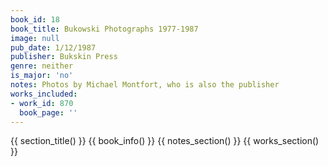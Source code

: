 ```yaml
---
book_id: 18
book_title: Bukowski Photographs 1977-1987
image: null
pub_date: 1/12/1987
publisher: Bukskin Press
genre: neither
is_major: 'no'
notes: Photos by Michael Montfort, who is also the publisher
works_included:
- work_id: 870
  book_page: ''
---
```


{{ section_title() }}
{{ book_info() }}
{{ notes_section() }}
{{ works_section() }}

